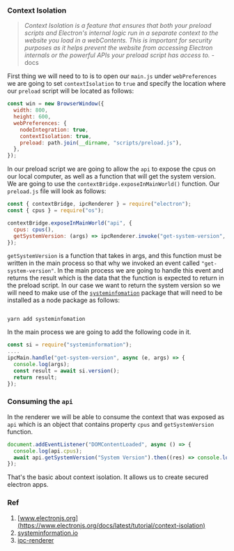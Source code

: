 ### Context Isolation

> _Context Isolation is a feature that ensures that both your preload scripts and Electron's internal logic run in a separate context to the website you load in a webContents. This is important for security purposes as it helps prevent the website from accessing Electron internals or the powerful APIs your preload script has access to._ - docs

First thing we will need to to is to open our `main.js` under `webPreferences` we are going to set `contextIsolation` to `true` and specify the location where our `preload` script will be located as follows:

```js
const win = new BrowserWindow({
  width: 800,
  height: 600,
  webPreferences: {
    nodeIntegration: true,
    contextIsolation: true,
    preload: path.join(__dirname, "scripts/preload.js"),
  },
});
```

In our preload script we are going to allow the `api` to expose the cpus on our local computer, as well as a function that will get the system version. We are going to use the `contextBridge.exposeInMainWorld()` function. Our `preload.js` file will look as follows:

```js
const { contextBridge, ipcRenderer } = require("electron");
const { cpus } = require("os");

contextBridge.exposeInMainWorld("api", {
  cpus: cpus(),
  getSystemVersion: (args) => ipcRenderer.invoke("get-system-version", args),
});
```

`getSystemVersion` is a function that takes in args, and this function must be written in the main process so that why we invoked an event called `"get-system-version"`. In the main process we are going to handle this event and returns the result which is the data that the function is expected to return in the preload script. In our case we want to return the system version so we will need to make use of the [`systeminfomation`](https://systeminformation.io/general.html) package that will need to be installed as a node package as follows:

```shell

yarn add systeminfomation

```

In the main process we are going to add the following code in it.

```js
const si = require("systeminformation");
....
ipcMain.handle("get-system-version", async (e, args) => {
  console.log(args);
  const result = await si.version();
  return result;
});

```

### Consuming the `api`

In the renderer we will be able to consume the context that was exposed as `api` which is an object that contains property `cpus` and `getSystemVersion` function.

```js
document.addEventListener("DOMContentLoaded", async () => {
  console.log(api.cpus);
  await api.getSystemVersion("System Version").then((res) => console.log(res));
});
```

That's the basic about context isolation. It allows us to create secured electron apps.

### Ref

1. [www.electronjs.org](https://www.electronjs.org/docs/latest/tutorial/context-isolation)
2. [systeminformation.io](https://systeminformation.io/general.html)
3. [ipc-renderer](https://www.electronjs.org/docs/latest/api/ipc-renderer)
